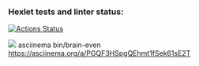 ### Hexlet tests and linter status:
[![Actions Status](https://github.com/VictoriaBoyarkina/frontend-project-44/workflows/hexlet-check/badge.svg)](https://github.com/VictoriaBoyarkina/frontend-project-44/actions)

<a href="https://codeclimate.com/github/VictoriaBoyarkina/frontend-project-44/maintainability"><img src="https://api.codeclimate.com/v1/badges/b08117e8f80826afbb89/maintainability" /></a>
asciinema bin/brain-even https://asciinema.org/a/PGQF3HSpgQEhmt1fSek61sE2T
